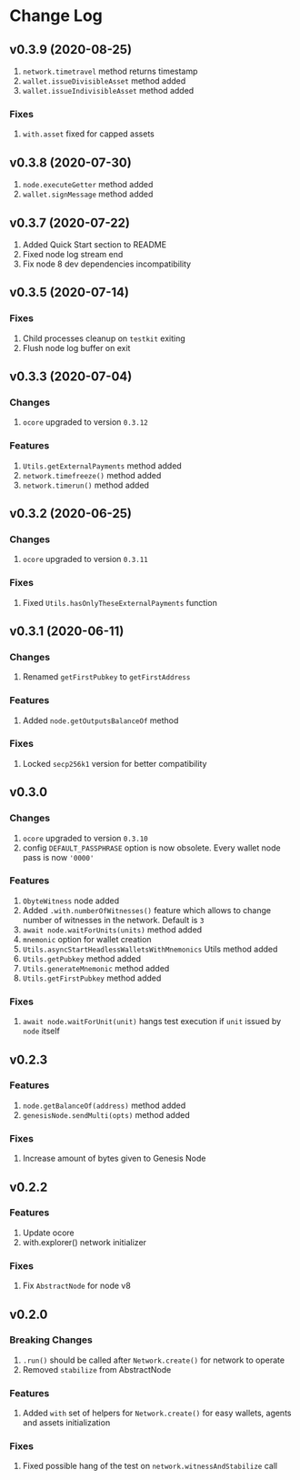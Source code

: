 # Change Log

## v0.3.9 (2020-08-25)

1. `network.timetravel` method returns timestamp
2. `wallet.issueDivisibleAsset` method added
3. `wallet.issueIndivisibleAsset` method added

### Fixes
1. `with.asset` fixed for capped assets

## v0.3.8 (2020-07-30)

1. `node.executeGetter` method added
2. `wallet.signMessage` method added

## v0.3.7 (2020-07-22)

1. Added Quick Start section to README
2. Fixed node log stream end
3. Fix node 8 dev dependencies incompatibility

## v0.3.5 (2020-07-14)

### Fixes
1. Child processes cleanup on `testkit` exiting
2. Flush node log buffer on exit

## v0.3.3 (2020-07-04)

### Changes
1. `ocore` upgraded to version `0.3.12`

### Features
1. `Utils.getExternalPayments` method added
2. `network.timefreeze()` method added
3. `network.timerun()` method added

## v0.3.2 (2020-06-25)

### Changes
1. `ocore` upgraded to version `0.3.11`

### Fixes
1. Fixed `Utils.hasOnlyTheseExternalPayments` function


## v0.3.1 (2020-06-11)

### Changes
1. Renamed `getFirstPubkey` to `getFirstAddress`

### Features
1. Added `node.getOutputsBalanceOf` method

### Fixes
1. Locked `secp256k1` version for better compatibility


## v0.3.0

### Changes
1. `ocore` upgraded to version `0.3.10`
2. config `DEFAULT_PASSPHRASE` option is now obsolete. Every wallet node pass is now `'0000'`

### Features
1. `ObyteWitness` node added
2. Added `.with.numberOfWitnesses()` feature which allows to change number of witnesses in the network. Default is `3`
3. `await node.waitForUnits(units)` method added
4. `mnemonic` option for wallet creation
5. `Utils.asyncStartHeadlessWalletsWithMnemonics` Utils method added
6. `Utils.getPubkey` method added
7. `Utils.generateMnemonic` method added
8. `Utils.getFirstPubkey` method added

### Fixes
1. `await node.waitForUnit(unit)` hangs test execution if `unit` issued by `node` itself

## v0.2.3

### Features
1. `node.getBalanceOf(address)` method added
2. `genesisNode.sendMulti(opts)` method added

### Fixes
1. Increase amount of bytes given to Genesis Node

## v0.2.2

### Features
1. Update ocore
2. with.explorer() network initializer

### Fixes
1. Fix `AbstractNode` for node v8

## v0.2.0

### Breaking Changes
1. `.run()` should be called after `Network.create()` for network to operate
2. Removed `stabilize` from AbstractNode

### Features
1. Added `with` set of helpers for `Network.create()` for easy wallets, agents and assets initialization

### Fixes
1. Fixed possible hang of the test on `network.witnessAndStabilize` call
